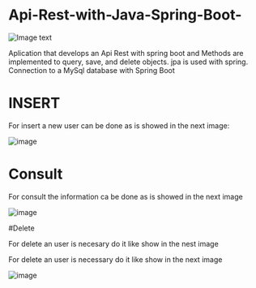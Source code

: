 # Api-Rest-with-Java-Spring-Boot-

![Image text](https://1.bp.blogspot.com/-QsZYakuFeZc/YOu85v4QZCI/AAAAAAAAL4o/swwm0PB0uW8Y2-SEYLi--s8byFieqcshACNcBGAsYHQ/w400-h400/spring.webp)

Aplication that develops an Api Rest with spring boot and Methods are implemented to query, save, and delete objects. jpa is used with spring. Connection to a MySql database with Spring Boot

# INSERT
For insert a new user can be done as is showed in the next image: 

![image](https://user-images.githubusercontent.com/67668910/211940785-9a303375-b45e-4851-9602-40f77c1a0172.png)

# Consult
For consult the information ca be done as is showed in the next image

![image](https://user-images.githubusercontent.com/67668910/211941196-71f482b6-9fd7-42c6-bb95-ccd09bc712d5.png)

#Delete

For delete an user is necesary do it like show in the nest image 

For delete an user is necessary do it like show in the next image 

![image](https://user-images.githubusercontent.com/67668910/212760457-13b8f29d-8191-4990-bada-73ed549ee99d.png)




















































































